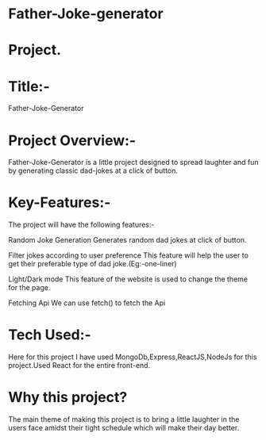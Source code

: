 # Father-Joke-generator

# Project.

# Title:- 
Father-Joke-Generator

# Project Overview:- 
Father-Joke-Generator is a little project designed to spread laughter and fun by generating classic dad-jokes at a click of button.

# Key-Features:- 

The project will have the following features:-

Random Joke Generation Generates random dad jokes at click of button.

Filter jokes according to user preference This feature will help the user to get their preferable type of dad joke.(Eg:-one-liner)

Light/Dark mode This feature of the website is used to change the theme for the page.

Fetching Api We can use fetch() to fetch the Api

# Tech Used:- 
Here for this project I have used MongoDb,Express,ReactJS,NodeJs for this project.Used React for the entire front-end.

# Why this project?

The main theme of making this project is to bring a little laughter in the users face amidst their tight schedule which will make their day better.
